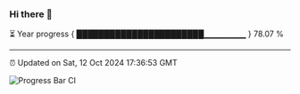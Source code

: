 ### Hi there 👋

⏳ Year progress { ███████████████████████▁▁▁▁▁▁▁ } 78.07 %

---

⏰ Updated on Sat, 12 Oct 2024 17:36:53 GMT

![Progress Bar CI](https://github.com/IshwaranRudhara/GIT-ACTION/workflows/Progress%20Bar%20CI/badge.svg)
